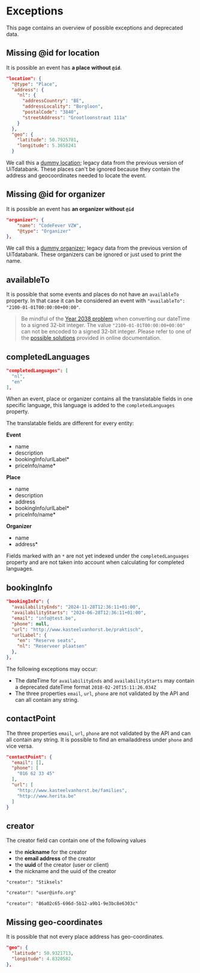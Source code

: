 # Exceptions

This page contains an overview of possible exceptions and deprecated data.


## Missing @id for location

It is possible an event has **a place without `@id`**.

```json
"location": {
  "@type": "Place",
  "address": {
    "nl": {
      "addressCountry": "BE",
      "addressLocality": "Borgloon",
      "postalCode": "3840",
      "streetAddress": "Grootloonstraat 111a"
    }
  },
  "geo": {
    "latitude": 50.7925781,
    "longitude": 5.3658241
  }
```

We call this a [dummy location](terminology.md); legacy data from the previous version of UiTdatabank. These places can't be ignored because they contain the address and geocoordinates needed to locate the event.


## Missing @id for organizer

It is possible an event has **an organizer without `@id`**

```json
"organizer": {
    "name": "CodeFever VZW",
    "@type": "Organizer"
},
```

We call this a [dummy organizer](terminology.md); legacy data from the previous version of UiTdatabank. These organizers can be ignored or just used to print the name.

## availableTo

It is possible that some events and places do not have an `availableTo` property. In that case it can be considered an event with `"availableTo": "2100-01-01T00:00:00+00:00"`.

<!-- theme: warning -->
> Be mindful of the [Year 2038 problem](https://en.wikipedia.org/wiki/Year_2038_problem) when converting our dateTime to a signed 32-bit integer. The value `"2100-01-01T00:00:00+00:00"` can not be encoded to a signed 32-bit integer. Please refer to one of the [possible solutions](https://en.wikipedia.org/wiki/Year_2038_problem#Possible_solutions) provided in online documentation.

## completedLanguages

```json
"completedLanguages": [
  "nl",
  "en"
],
```

When an event, place or organizer contains all the translatable fields in one specific language, this language is added to the `completedLanguages` property.

The translatable fields are different for every entity:

**Event**
* name
* description
* bookingInfo/urlLabel*
* priceInfo/name*

**Place**
* name
* description
* address
* bookingInfo/urlLabel*
* priceInfo/name*

**Organizer**
* name
* address*

Fields marked with an `*` are not yet indexed under the `completedLanguages` property and are not taken into account when calculating for completed languages.

## bookingInfo

```json
"bookingInfo": {
  "availabilityEnds": "2024-11-28T12:36:11+01:00",
  "availabilityStarts": "2024-06-28T12:36:11+01:00",
  "email": "info@test.be",
  "phone": null,
  "url": "http://www.kasteelvanhorst.be/praktisch",
  "urlLabel": {
    "en": "Reserve seats",
    "nl": "Reserveer plaatsen"
  },
},
```

The following exceptions may occur:
* The dateTime for `availabilityEnds` and `availabilityStarts` may contain a deprecated dateTime format `2018-02-20T15:11:26.034Z`
* The three properties `email`, `url`, `phone` are not validated by the API and can all contain any string.

## contactPoint

The three properties `email`, `url`, `phone` are not validated by the API and can all contain any string. It is possible to find an emailaddress under `phone` and vice versa.

```json
"contactPoint": {
  "email": [],
  "phone": [
    "016 62 33 45"
  ],
  "url": [
    "http://www.kasteelvanhorst.be/families",
    "http://www.herita.be"
  ]
}
```

## creator

The creator field can contain one of the following values 
* the **nickname** for the creator
* the **email address** of the creator
* the **uuid** of the creator (user or client)
* the nickname and the uuid of the creator

```nickname
"creator": "Stiksels"
```

```email 
"creator": "user@info.org"
```

```uuid
"creator": "86a02c65-696d-5b12-a9b1-9e3bc8e6303c"
```


## Missing geo-coordinates

It is possible that not every place address has geo-coordinates.

```json
"geo": {
  "latitude": 50.9321713,
  "longitude": 4.8320582
},
```
